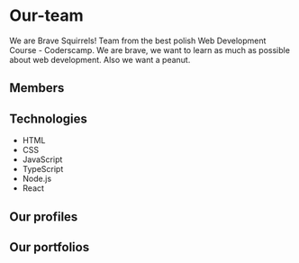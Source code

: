 # Our-team

We are Brave Squirrels! Team from the best polish Web Development Course - Coderscamp. We are brave, we want to learn as much as possible about web development. Also we want a peanut.
## Members


## Technologies

- HTML
- CSS
- JavaScript
- TypeScript
- Node.js
- React

## Our profiles


## Our portfolios

